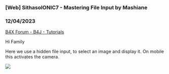 ### [Web] SithasoIONIC7 - Mastering File Input by Mashiane
### 12/04/2023
[B4X Forum - B4J - Tutorials](https://www.b4x.com/android/forum/threads/157802/)

Hi Family  
  
Here we use a hidden file input, to select an image and display it. On mobile this activates the camera.  
  
![](https://www.b4x.com/android/forum/attachments/148347)